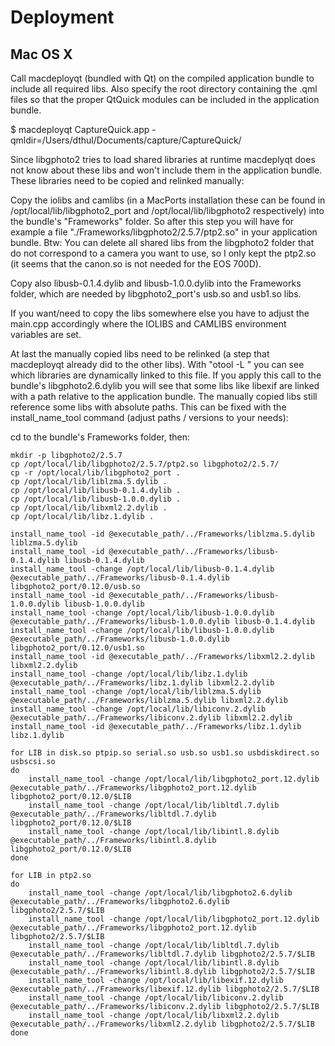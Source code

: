 # Deployment

## Mac OS X

Call macdeployqt (bundled with Qt) on the compiled application bundle to
include all required libs.
Also specify the root directory containing the .qml files so that the
proper QtQuick modules can be included in the application bundle.

$ macdeployqt CaptureQuick.app -qmldir=/Users/dthul/Documents/capture/CaptureQuick/

Since libgphoto2 tries to load shared libraries at runtime macdeplyqt does not
know about these libs and won't include them in the application bundle. These
libraries need to be copied and relinked manually:

Copy the iolibs and camlibs (in a MacPorts installation these can be found in
/opt/local/lib/libgphoto2_port and /opt/local/lib/libgphoto2 respectively) into
the bundle's "Frameworks" folder. So after this step you will have for example
a file "./Frameworks/libgphoto2/2.5.7/ptp2.so" in your application bundle.
Btw: You can delete all shared libs from the libgphoto2 folder that do not
correspond to a camera you want to use, so I only kept the ptp2.so (it seems
that the canon.so is not needed for the EOS 700D).

Copy also libusb-0.1.4.dylib and libusb-1.0.0.dylib into the Frameworks folder,
which are needed by libgphoto2_port's usb.so and usb1.so libs.

If you want/need to copy the libs somewhere else you have to adjust the main.cpp
accordingly where the IOLIBS and CAMLIBS environment variables are set.

At last the manually copied libs need to be relinked (a step that macdeployqt
already did to the other libs). With "otool -L <filename>" you can see which
libraries are dynamically linked to this file. If you apply this call to the
bundle's libgphoto2.6.dylib you will see that some libs like libexif are linked
with a path relative to the application bundle. The manually copied libs still
reference some libs with absolute paths. This can be fixed with the
install_name_tool command (adjust paths / versions to your needs):

cd to the bundle's Frameworks folder, then:

```
mkdir -p libgphoto2/2.5.7
cp /opt/local/lib/libgphoto2/2.5.7/ptp2.so libgphoto2/2.5.7/
cp -r /opt/local/lib/libgphoto2_port .
cp /opt/local/lib/liblzma.5.dylib .
cp /opt/local/lib/libusb-0.1.4.dylib .
cp /opt/local/lib/libusb-1.0.0.dylib .
cp /opt/local/lib/libxml2.2.dylib .
cp /opt/local/lib/libz.1.dylib .
```

```
install_name_tool -id @executable_path/../Frameworks/liblzma.5.dylib liblzma.5.dylib
install_name_tool -id @executable_path/../Frameworks/libusb-0.1.4.dylib libusb-0.1.4.dylib
install_name_tool -change /opt/local/lib/libusb-0.1.4.dylib @executable_path/../Frameworks/libusb-0.1.4.dylib libgphoto2_port/0.12.0/usb.so
install_name_tool -id @executable_path/../Frameworks/libusb-1.0.0.dylib libusb-1.0.0.dylib
install_name_tool -change /opt/local/lib/libusb-1.0.0.dylib @executable_path/../Frameworks/libusb-1.0.0.dylib libusb-0.1.4.dylib
install_name_tool -change /opt/local/lib/libusb-1.0.0.dylib @executable_path/../Frameworks/libusb-1.0.0.dylib libgphoto2_port/0.12.0/usb1.so
install_name_tool -id @executable_path/../Frameworks/libxml2.2.dylib libxml2.2.dylib
install_name_tool -change /opt/local/lib/libz.1.dylib @executable_path/../Frameworks/libz.1.dylib libxml2.2.dylib
install_name_tool -change /opt/local/lib/liblzma.5.dylib @executable_path/../Frameworks/liblzma.5.dylib libxml2.2.dylib
install_name_tool -change /opt/local/lib/libiconv.2.dylib @executable_path/../Frameworks/libiconv.2.dylib libxml2.2.dylib
install_name_tool -id @executable_path/../Frameworks/libz.1.dylib libz.1.dylib
```

```
for LIB in disk.so ptpip.so serial.so usb.so usb1.so usbdiskdirect.so usbscsi.so
do
    install_name_tool -change /opt/local/lib/libgphoto2_port.12.dylib @executable_path/../Frameworks/libgphoto2_port.12.dylib libgphoto2_port/0.12.0/$LIB
    install_name_tool -change /opt/local/lib/libltdl.7.dylib @executable_path/../Frameworks/libltdl.7.dylib libgphoto2_port/0.12.0/$LIB
    install_name_tool -change /opt/local/lib/libintl.8.dylib @executable_path/../Frameworks/libintl.8.dylib libgphoto2_port/0.12.0/$LIB
done
```

```
for LIB in ptp2.so
do
    install_name_tool -change /opt/local/lib/libgphoto2.6.dylib @executable_path/../Frameworks/libgphoto2.6.dylib libgphoto2/2.5.7/$LIB
    install_name_tool -change /opt/local/lib/libgphoto2_port.12.dylib @executable_path/../Frameworks/libgphoto2_port.12.dylib libgphoto2/2.5.7/$LIB
    install_name_tool -change /opt/local/lib/libltdl.7.dylib @executable_path/../Frameworks/libltdl.7.dylib libgphoto2/2.5.7/$LIB
    install_name_tool -change /opt/local/lib/libintl.8.dylib @executable_path/../Frameworks/libintl.8.dylib libgphoto2/2.5.7/$LIB
    install_name_tool -change /opt/local/lib/libexif.12.dylib @executable_path/../Frameworks/libexif.12.dylib libgphoto2/2.5.7/$LIB
    install_name_tool -change /opt/local/lib/libiconv.2.dylib @executable_path/../Frameworks/libiconv.2.dylib libgphoto2/2.5.7/$LIB
    install_name_tool -change /opt/local/lib/libxml2.2.dylib @executable_path/../Frameworks/libxml2.2.dylib libgphoto2/2.5.7/$LIB
done
```
